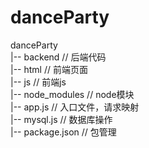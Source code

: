 # danceParty
danceParty  <br />
|-- backend        // 后端代码 <br />
|-- html           // 前端页面 <br />
|-- js             // 前端js <br />
|-- node_modules   // node模块 <br />
|-- app.js         // 入口文件，请求映射 <br />
|-- mysql.js       // 数据库操作 <br />
|-- package.json   // 包管理 <br />

